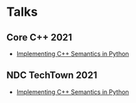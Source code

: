 # Talks



## Core C++ 2021

- [Implementing C++ Semantics in Python][corecpp2021]

## NDC TechTown 2021

- [Implementing C++ Semantics in Python][ndc2021]



[corecpp2021]:CoreCpp2021
[ndc2021]:NDC+TechTown+2021
